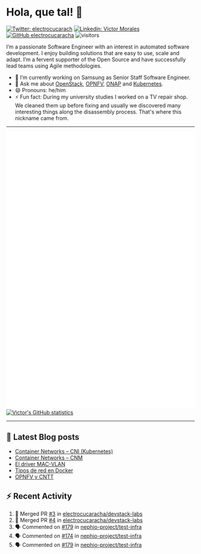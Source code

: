 # Hola, que tal! 👋

[![Twitter: electrocucarach](https://img.shields.io/twitter/follow/electrocucarach?style=social)](https://twitter.com/electrocucarach)
[![Linkedin: Victor Morales](https://img.shields.io/badge/-VictorMorales-blue?style=flat-square&logo=Linkedin&logoColor=white&link=https://www.linkedin.com/in/electrocucaracha/)](https://www.linkedin.com/in/electrocucaracha/)
[![GitHub electrocucaracha](https://img.shields.io/github/followers/electrocucaracha?label=follow&style=social)](https://github.com/electrocucaracha)
![visitors](https://visitor-badge.laobi.icu/badge?page_id=electrocucaracha.electrocucaracha)

I’m a passionate Software Engineer with an interest in automated
software development. I enjoy building solutions that are easy to use,
scale and adapt. I’m a fervent supporter of the Open Source and have
successfully lead teams using Agile methodologies.

- 🔭 I’m currently working on Samsung as Senior Staff Software
Engineer.
- 💬 Ask me about [OpenStack](https://www.openstack.org/),
[OPNFV](https://www.opnfv.org/), [ONAP](https://www.onap.org/) and
[Kubernetes](https://kubernetes.io/).
- 😄 Pronouns: he/him
- ⚡ Fun fact: During my university studies I worked on a TV repair
shop. We cleaned them up before fixing and usually we discovered many
interesting things along the disassembly process. That's where this
nickname came from.

---

![Metrics](https://github.com/electrocucaracha/electrocucaracha/blob/master/github-metrics.svg)
[![Victor's GitHub statistics](https://github-readme-stats.vercel.app/api?username=electrocucaracha)](https://github.com/anuraghazra/github-readme-stats#github-stats-card)

---

## 📘 Latest Blog posts

<!-- BLOG-POST-LIST:START -->
- [Container Networks – CNI &lpar;Kubernetes&rpar;](https://electrocucaracha.com/2021/07/05/container-networks-cni/)
- [Container Networks – CNM](https://electrocucaracha.com/2020/08/28/container-network-model/)
- [El driver MAC-VLAN](https://electrocucaracha.com/2020/07/01/el-driver-mac-vlan/)
- [Tipos de red en Docker](https://electrocucaracha.com/2020/06/13/tipos-de-red-en-docker/)
- [OPNFV y CNTT](https://electrocucaracha.com/2020/05/29/opnfv-y-cntt/)
<!-- BLOG-POST-LIST:END -->

## :zap: Recent Activity

<!--START_SECTION:activity-->
1. 🎉 Merged PR [#3](https://github.com/electrocucaracha/devstack-labs/pull/3) in [electrocucaracha/devstack-labs](https://github.com/electrocucaracha/devstack-labs)
2. 🎉 Merged PR [#4](https://github.com/electrocucaracha/devstack-labs/pull/4) in [electrocucaracha/devstack-labs](https://github.com/electrocucaracha/devstack-labs)
3. 🗣 Commented on [#179](https://github.com/nephio-project/test-infra/pull/179#issuecomment-1698226255) in [nephio-project/test-infra](https://github.com/nephio-project/test-infra)
4. 🗣 Commented on [#174](https://github.com/nephio-project/test-infra/pull/174#issuecomment-1698142439) in [nephio-project/test-infra](https://github.com/nephio-project/test-infra)
5. 🗣 Commented on [#179](https://github.com/nephio-project/test-infra/pull/179#issuecomment-1698006560) in [nephio-project/test-infra](https://github.com/nephio-project/test-infra)
<!--END_SECTION:activity-->

